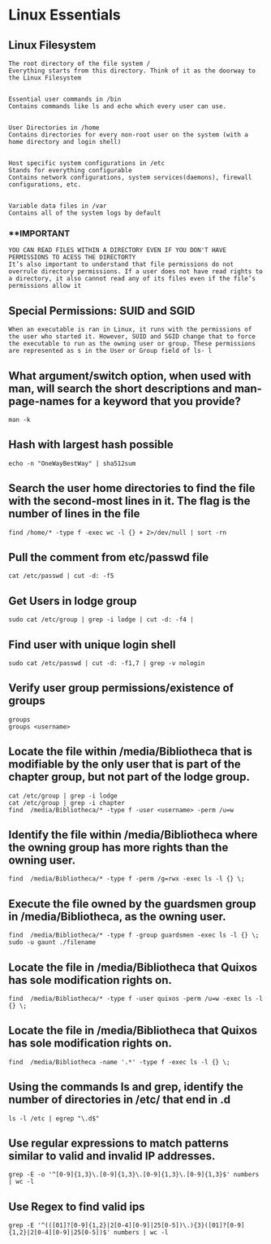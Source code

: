 # Linux Essentials 

## Linux Filesystem
```
The root directory of the file system /
Everything starts from this directory. Think of it as the doorway to the Linux Filesystem


Essential user commands in /bin
Contains commands like ls and echo which every user can use.


User Directories in /home
Contains directories for every non-root user on the system (with a home directory and login shell)


Host specific system configurations in /etc
Stands for everything configurable
Contains network configurations, system services(daemons), firewall configurations, etc.


Variable data files in /var
Contains all of the system logs by default
```
### **IMPORTANT
```
YOU CAN READ FILES WITHIN A DIRECTORY EVEN IF YOU DON'T HAVE PERMISSIONS TO ACESS THE DIRECTORTY
It’s also important to understand that file permissions do not overrule directory permissions. If a user does not have read rights to a directory, it also cannot read any of its files even if the file’s permissions allow it
```
## Special Permissions: SUID and SGID
```
When an executable is ran in Linux, it runs with the permissions of the user who started it. However, SUID and SGID change that to force the executable to run as the owning user or group. These permissions are represented as s in the User or Group field of ls- l
```
## What argument/switch option, when used with man, will search the short descriptions and man-page-names for a keyword that you provide?
```
man -k
```
## Hash with largest hash possible
```
echo -n "OneWayBestWay" | sha512sum
```
## Search the user home directories to find the file with the second-most lines in it. The flag is the number of lines in the file
```
find /home/* -type f -exec wc -l {} + 2>/dev/null | sort -rn
```
## Pull the comment from etc/passwd file
```
cat /etc/passwd | cut -d: -f5
```
## Get Users in lodge group
```
sudo cat /etc/group | grep -i lodge | cut -d: -f4 |
```
## Find user with unique login shell
```
sudo cat /etc/passwd | cut -d: -f1,7 | grep -v nologin
```
## Verify user group permissions/existence of groups
```
groups
groups <username>
```
## Locate the file within /media/Bibliotheca that is modifiable by the only user that is part of the chapter group, but not part of the lodge group.
```
cat /etc/group | grep -i lodge
cat /etc/group | grep -i chapter
find  /media/Bibliotheca/* -type f -user <username> -perm /u=w
```
## Identify the file within /media/Bibliotheca where the owning group has more rights than the owning user.
```
find  /media/Bibliotheca/* -type f -perm /g=rwx -exec ls -l {} \;
```
## Execute the file owned by the guardsmen group in /media/Bibliotheca, as the owning user.
```
find  /media/Bibliotheca/* -type f -group guardsmen -exec ls -l {} \;
sudo -u gaunt ./filename
```
## Locate the file in /media/Bibliotheca that Quixos has sole modification rights on.
```
find  /media/Bibliotheca/* -type f -user quixos -perm /u=w -exec ls -l {} \;
```
## Locate the file in /media/Bibliotheca that Quixos has sole modification rights on.
```
find  /media/Bibliotheca -name '.*' -type f -exec ls -l {} \;
```
## Using the commands ls and grep, identify the number of directories in /etc/ that end in .d
```
ls -l /etc | egrep "\.d$"
```
## Use regular expressions to match patterns similar to valid and invalid IP addresses.
```
grep -E -o '^[0-9]{1,3}\.[0-9]{1,3}\.[0-9]{1,3}\.[0-9]{1,3}$' numbers | wc -l
```
## Use Regex to find valid ips
```
grep -E '^(([01]?[0-9]{1,2}|2[0-4][0-9]|25[0-5])\.){3}([01]?[0-9]{1,2}|2[0-4][0-9]|25[0-5])$' numbers | wc -l
```
